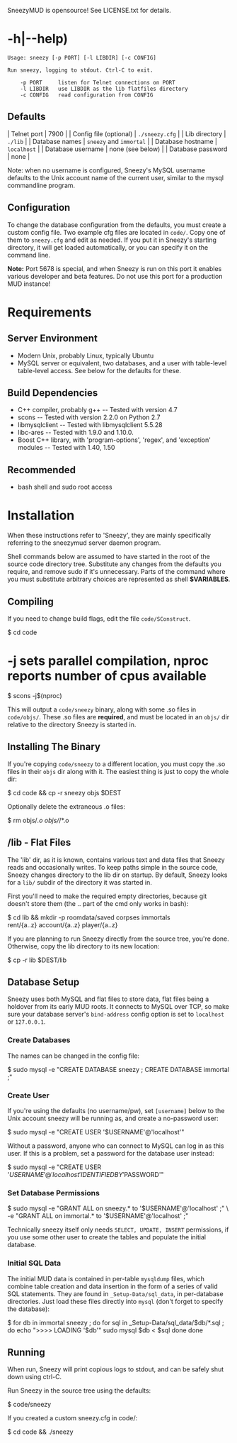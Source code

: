 SneezyMUD is opensource! See LICENSE.txt for details.

# -h|--help)

```
Usage: sneezy [-p PORT] [-l LIBDIR] [-c CONFIG]

Run sneezy, logging to stdout. Ctrl-C to exit.

    -p PORT     listen for Telnet connections on PORT
    -l LIBDIR   use LIBDIR as the lib flatfiles directory
    -c CONFIG   read configuration from CONFIG
```

## Defaults

| Telnet port               | 7900 |
| Config file (optional)    | `./sneezy.cfg` |
| Lib directory             | `./lib` |
| Database names            | `sneezy` and `immortal` |
| Database hostname         | `localhost` |
| Database username         | none (see below) |
| Database password         | none |

Note: when no username is configured, Sneezy's MySQL username defaults to the
Unix account name of the current user, similar to the mysql commandline
program.

## Configuration

To change the database configuration from the defaults, you must create a
custom config file. Two example cfg files are located in `code/`. Copy one of
them to `sneezy.cfg` and edit as needed. If you put it in Sneezy's starting
directory, it will get loaded automatically, or you can specify it on the
command line.

**Note:** Port 5678 is special, and when Sneezy is run on this port it enables
various developer and beta features. Do not use this port for a production MUD
instance!

# Requirements

## Server Environment

* Modern Unix, probably Linux, typically Ubuntu
* MySQL server or equivalent, two databases, and a user with table-level
  table-level access. See below for the defaults for these.

## Build Dependencies

* C++ compiler, probably g++ -- Tested with version 4.7
* scons -- Tested with version 2.2.0 on Python 2.7
* libmysqlclient -- Tested with libmysqlclient 5.5.28
* libc-ares -- Tested with 1.9.0 and 1.10.0.
* Boost C++ library, with 'program-options', 'regex', and 'exception' modules
  -- Tested with 1.40, 1.50

## Recommended

* bash shell and sudo root access

# Installation

When these instructions refer to 'Sneezy', they are mainly specifically
referring to the sneezymud server daemon program.

Shell commands below are assumed to have started in the root of the source
code directory tree. Substitute any changes from the defaults you require, and
remove sudo if it's unnecessary. Parts of the command where you must
substitute arbitrary choices are represented as shell **$VARIABLES**.

## Compiling

If you need to change build flags, edit the file `code/SConstruct`.

  $ cd code
  # -j sets parallel compilation, nproc reports number of cpus available
  $ scons -j$(nproc)

This will output a `code/sneezy` binary, along with some .so files in
`code/objs/`. These .so files are **required**, and must be located in an
`objs/` dir relative to the directory Sneezy is started in.

## Installing The Binary

If you're copying `code/sneezy` to a different location, you must copy the .so
files in their `objs` dir along with it. The easiest thing is just to copy the
whole dir:

  $ cd code && cp -r sneezy objs $DEST

Optionally delete the extraneous .o files:

  $ rm objs/*.o objs/*/*.o

## /lib - Flat Files

The 'lib' dir, as it is known, contains various text and data files that
Sneezy reads and occasionally writes. To keep paths simple in the source code,
Sneezy changes directory to the lib dir on startup. By default, Sneezy looks
for a `lib/` subdir of the directory it was started in.

First you'll need to make the required empty directories, because git doesn't
store them (the .. part of the cmd only works in bash):

  $ cd lib && mkdir -p roomdata/saved corpses immortals \
      rent/{a..z} account/{a..z} player/{a..z}

If you are planning to run Sneezy directly from the source tree, you're done.
Otherwise, copy the lib directory to its new location:

  $ cp -r lib $DEST/lib

## Database Setup

Sneezy uses both MySQL and flat files to store data, flat files being a
holdover from its early MUD roots. It connects to MySQL over TCP, so make sure
your database server's `bind-address` config option is set to `localhost` or
`127.0.0.1`.

### Create Databases

The names can be changed in the config file:

  $ sudo mysql -e "CREATE DATABASE sneezy ; CREATE DATABASE immortal ;"

### Create User

If you're using the defaults (no username/pw), set `[username]` below to the
Unix account sneezy will be running as, and create a no-password user:

  $ sudo mysql -e "CREATE USER '$USERNAME'@'localhost'"

Without a password, anyone who can connect to MySQL can log in as this user.
If this is a problem, set a password for the database user instead:

  $ sudo mysql -e "CREATE USER '$USERNAME'@'localhost' IDENTIFIED BY '$PASSWORD'"

### Set Database Permissions

  $ sudo mysql -e "GRANT ALL on sneezy.* to '$USERNAME'@'localhost' ;" \
               -e "GRANT ALL on immortal.* to '$USERNAME'@'localhost' ;"

Technically sneezy itself only needs `SELECT, UPDATE, INSERT` permissions, if
you use some other user to create the tables and populate the initial
database.

### Initial SQL Data

The initial MUD data is contained in per-table `mysqldump` files, which
combine table creation and data insertion in the form of a series of valid SQL
statements. They are found in `_Setup-Data/sql_data`, in per-database
directories.  Just load these files directly into `mysql` (don't forget to
specify the database):

  $ for db in immortal sneezy ; do
      for sql in _Setup-Data/sql_data/$db/*.sql ; do
        echo ">>>> LOADING '$db'"
        sudo mysql $db < $sql
      done
    done

## Running

When run, Sneezy will print copious logs to stdout, and can be safely shut
down using ctrl-C.

Run Sneezy in the source tree using the defaults:

  $ code/sneezy

If you created a custom sneezy.cfg in code/:

  $ cd code && ./sneezy
